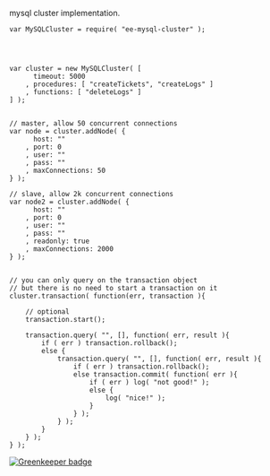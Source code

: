 

mysql cluster implementation.




	var MySQLCluster = require( "ee-mysql-cluster" );




	var cluster = new MySQLCluster( [
		  timeout: 5000
		, procedures: [ "createTickets", "createLogs" ]
		, functions: [ "deleteLogs" ]
	] );


	// master, allow 50 concurrent connections
	var node = cluster.addNode( {		
		  host: ""
		, port: 0
		, user: ""
		, pass: ""
		, maxConnections: 50
	} );

	// slave, allow 2k concurrent connections
	var node2 = cluster.addNode( {		
		  host: ""
		, port: 0
		, user: ""
		, pass: ""
		, readonly: true
		, maxConnections: 2000
	} );


	// you can only query on the transaction object
	// but there is no need to start a transaction on it
	cluster.transaction( function(err, transaction ){

		// optional
		transaction.start();

		transaction.query( "", [], function( err, result ){
			if ( err ) transaction.rollback();
			else {
				transaction.query( "", [], function( err, result ){
					if ( err ) transaction.rollback();
					else transaction.commit( function( err ){
						if ( err ) log( "not good!" );
						else {
							log( "nice!" );
						}
					} );
				} );
			}
		} );
	} );




[![Greenkeeper badge](https://badges.greenkeeper.io/eventEmitter/ee-mysql-cluster.svg)](https://greenkeeper.io/)